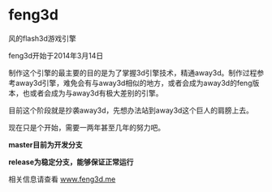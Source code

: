 feng3d
======

风的flash3d游戏引擎

feng3d开始于2014年3月14日

制作这个引擎的最主要的目的是为了掌握3d引擎技术，精通away3d。制作过程参考away3d引擎，难免会有与away3d相似的地方，或者会成为away3d的feng版本，也或者会成为与away3d有极大差别的引擎。

目前这个阶段就是抄袭away3d，先想办法站到away3d这个巨人的肩膀上去。

现在只是个开始，需要一两年甚至几年的努力吧。

 
**master目前为开发分支**

**release为稳定分支，能够保证正常运行**


相关信息请查看 www.feng3d.me